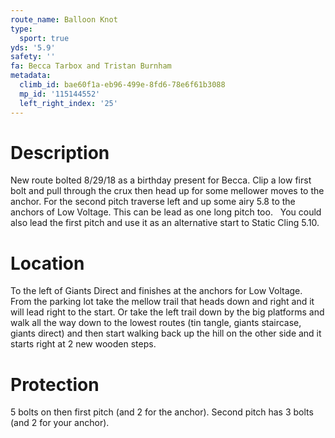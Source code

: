```yaml
---
route_name: Balloon Knot
type:
  sport: true
yds: '5.9'
safety: ''
fa: Becca Tarbox and Tristan Burnham
metadata:
  climb_id: bae60f1a-eb96-499e-8fd6-78e6f61b3088
  mp_id: '115144552'
  left_right_index: '25'
---
```

# Description
New route bolted 8/29/18 as a birthday present for Becca. Clip a low first bolt and pull through the crux then head up for some mellower moves to the anchor. For the second pitch traverse left and up some airy 5.8 to the anchors of Low Voltage. This can be lead as one long pitch too.   You could also lead the first pitch and use it as an alternative start to Static Cling 5.10.

# Location
To the left of Giants Direct and finishes at the anchors for Low Voltage. From the parking lot take the mellow trail that heads down and right and it will lead right to the start. Or take the left trail down by the big platforms and walk all the way down to the lowest routes (tin tangle, giants staircase, giants direct) and then start walking back up the hill on the other side and it starts right at 2 new wooden steps.

# Protection
5 bolts on then first pitch (and 2 for the anchor). Second pitch has 3 bolts (and 2 for your anchor).
